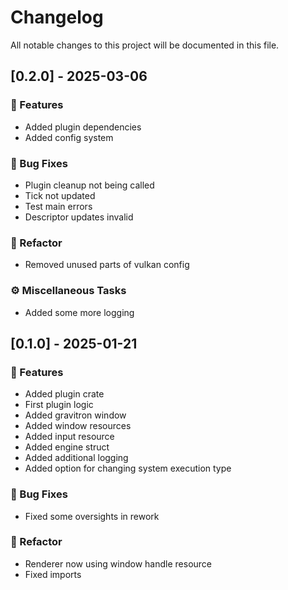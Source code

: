 # Changelog

All notable changes to this project will be documented in this file.

## [0.2.0] - 2025-03-06

### 🚀 Features

- Added plugin dependencies
- Added config system

### 🐛 Bug Fixes

- Plugin cleanup not being called
- Tick not updated
- Test main errors
- Descriptor updates invalid

### 🚜 Refactor

- Removed unused parts of vulkan config

### ⚙️ Miscellaneous Tasks

- Added some more logging


## [0.1.0] - 2025-01-21

### 🚀 Features

- Added plugin crate
- First plugin logic
- Added gravitron window
- Added window resources
- Added input resource
- Added engine struct
- Added additional logging
- Added option for changing system execution type

### 🐛 Bug Fixes

- Fixed some oversights in rework

### 🚜 Refactor

- Renderer now using window handle resource
- Fixed imports


